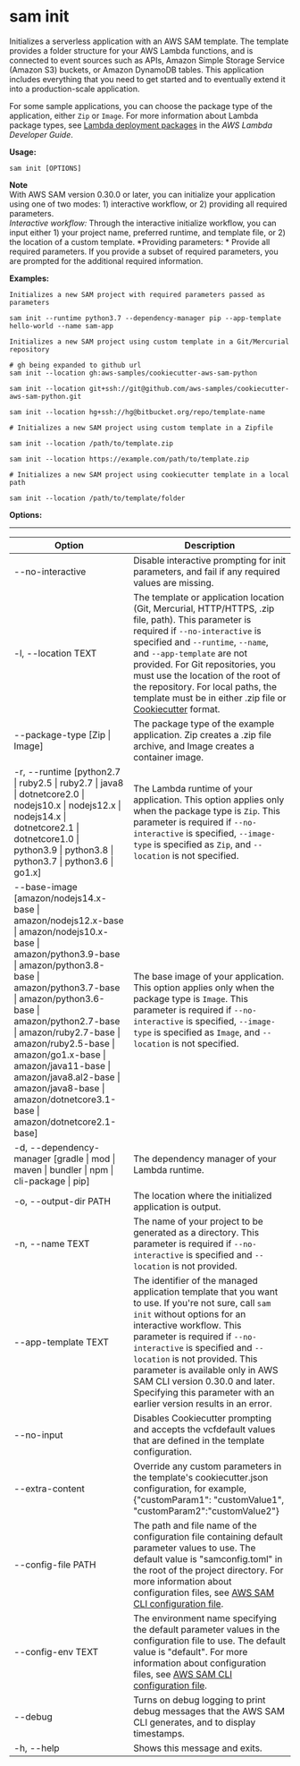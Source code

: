 # sam init<a name="sam-cli-command-reference-sam-init"></a>

Initializes a serverless application with an AWS SAM template\. The template provides a folder structure for your AWS Lambda functions, and is connected to event sources such as APIs, Amazon Simple Storage Service \(Amazon S3\) buckets, or Amazon DynamoDB tables\. This application includes everything that you need to get started and to eventually extend it into a production\-scale application\.

For some sample applications, you can choose the package type of the application, either `Zip` or `Image`\. For more information about Lambda package types, see [Lambda deployment packages](https://docs.aws.amazon.com/lambda/latest/dg/gettingstarted-package.html) in the *AWS Lambda Developer Guide*\.

**Usage:**

```
sam init [OPTIONS]
```

**Note**  
With AWS SAM version 0\.30\.0 or later, you can initialize your application using one of two modes: 1\) interactive workflow, or 2\) providing all required parameters\.  
*Interactive workflow:* Through the interactive initialize workflow, you can input either 1\) your project name, preferred runtime, and template file, or 2\) the location of a custom template\.
*Providing parameters: * Provide all required parameters\.
If you provide a subset of required parameters, you are prompted for the additional required information\.

**Examples:**

```
Initializes a new SAM project with required parameters passed as parameters

sam init --runtime python3.7 --dependency-manager pip --app-template hello-world --name sam-app

Initializes a new SAM project using custom template in a Git/Mercurial repository

# gh being expanded to github url
sam init --location gh:aws-samples/cookiecutter-aws-sam-python

sam init --location git+ssh://git@github.com/aws-samples/cookiecutter-aws-sam-python.git

sam init --location hg+ssh://hg@bitbucket.org/repo/template-name

# Initializes a new SAM project using custom template in a Zipfile

sam init --location /path/to/template.zip

sam init --location https://example.com/path/to/template.zip

# Initializes a new SAM project using cookiecutter template in a local path

sam init --location /path/to/template/folder
```

**Options:**


****  

| Option | Description | 
| --- | --- | 
| \-\-no\-interactive | Disable interactive prompting for init parameters, and fail if any required values are missing\. | 
| \-l, \-\-location TEXT |  The template or application location \(Git, Mercurial, HTTP/HTTPS, \.zip file, path\)\. This parameter is required if `--no-interactive` is specified and `--runtime`, `--name`, and `--app-template` are not provided\. For Git repositories, you must use the location of the root of the repository\. For local paths, the template must be in either \.zip file or [Cookiecutter](https://cookiecutter.readthedocs.io/en/latest/README.html) format\.  | 
| \-\-package\-type \[Zip \| Image\] | The package type of the example application\. Zip creates a \.zip file archive, and Image creates a container image\. | 
| \-r, \-\-runtime \[python2\.7 \| ruby2\.5 \| ruby2\.7 \| java8 \| dotnetcore2\.0 \| nodejs10\.x \| nodejs12\.x \| nodejs14\.x \| dotnetcore2\.1 \| dotnetcore1\.0 \| python3\.9 \| python3\.8 \| python3\.7 \| python3\.6 \| go1\.x\] |  The Lambda runtime of your application\. This option applies only when the package type is `Zip`\. This parameter is required if `--no-interactive` is specified, `--image-type` is specified as `Zip`, and `--location` is not specified\.  | 
| \-\-base\-image \[amazon/nodejs14\.x\-base \| amazon/nodejs12\.x\-base \| amazon/nodejs10\.x\-base \| amazon/python3\.9\-base \| amazon/python3\.8\-base \| amazon/python3\.7\-base \| amazon/python3\.6\-base \| amazon/python2\.7\-base \| amazon/ruby2\.7\-base \| amazon/ruby2\.5\-base \| amazon/go1\.x\-base \| amazon/java11\-base \| amazon/java8\.al2\-base \| amazon/java8\-base \| amazon/dotnetcore3\.1\-base \| amazon/dotnetcore2\.1\-base\] |  The base image of your application\. This option applies only when the package type is `Image`\. This parameter is required if `--no-interactive` is specified, `--image-type` is specified as `Image`, and `--location` is not specified\.  | 
| \-d, \-\-dependency\-manager \[gradle \| mod \| maven \| bundler \| npm \| cli\-package \| pip\] | The dependency manager of your Lambda runtime\. | 
| \-o, \-\-output\-dir PATH | The location where the initialized application is output\. | 
| \-n, \-\-name TEXT |  The name of your project to be generated as a directory\. This parameter is required if `--no-interactive` is specified and `--location` is not provided\.  | 
| \-\-app\-template TEXT |  The identifier of the managed application template that you want to use\. If you're not sure, call `sam init` without options for an interactive workflow\. This parameter is required if `--no-interactive` is specified and `--location` is not provided\. This parameter is available only in AWS SAM CLI version 0\.30\.0 and later\. Specifying this parameter with an earlier version results in an error\.  | 
| \-\-no\-input | Disables Cookiecutter prompting and accepts the vcfdefault values that are defined in the template configuration\. | 
| \-\-extra\-content | Override any custom parameters in the template's cookiecutter\.json configuration, for example, \{"customParam1": "customValue1", "customParam2":"customValue2"\} | 
| \-\-config\-file PATH | The path and file name of the configuration file containing default parameter values to use\. The default value is "samconfig\.toml" in the root of the project directory\. For more information about configuration files, see [AWS SAM CLI configuration file](serverless-sam-cli-config.md)\. | 
| \-\-config\-env TEXT | The environment name specifying the default parameter values in the configuration file to use\. The default value is "default"\. For more information about configuration files, see [AWS SAM CLI configuration file](serverless-sam-cli-config.md)\. | 
| \-\-debug | Turns on debug logging to print debug messages that the AWS SAM CLI generates, and to display timestamps\. | 
| \-h, \-\-help | Shows this message and exits\. | 